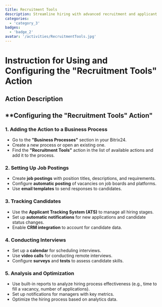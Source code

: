 ```yaml
---
title: Recruitment Tools
description: Streamline hiring with advanced recruitment and applicant tracking.
categories: 
  - 'category_3'
badges: 
  - 'badge_2'
avatar: '/activities/RecruitmentTools.jpg'
---
```

# Instruction for Using and Configuring the "Recruitment Tools" Action

## Action Description

## **Configuring the "Recruitment Tools" Action"

### 1. Adding the Action to a Business Process
- Go to the **"Business Processes"** section in your Bitrix24.
- Create a new process or open an existing one.
- Find the **"Recruitment Tools"** action in the list of available actions and add it to the process.

### 2. Setting Up Job Postings
- Create **job postings** with position titles, descriptions, and requirements.
- Configure **automatic posting** of vacancies on job boards and platforms.
- Use **email templates** to send responses to candidates.

### 3. Tracking Candidates
- Use the **Applicant Tracking System (ATS)** to manage all hiring stages.
- Set up **automatic notifications** for new applications and candidate status changes.
- Enable **CRM integration** to account for candidate data.

### 4. Conducting Interviews
- Set up a **calendar** for scheduling interviews.
- Use **video calls** for conducting remote interviews.
- Configure **surveys** and **tests** to assess candidate skills.

### 5. Analysis and Optimization
- Use built-in reports to analyze hiring process effectiveness (e.g., time to fill a vacancy, number of applications).
- Set up notifications for managers with key metrics.
- Optimize the hiring process based on analytics data.  
